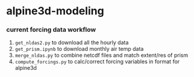 # alpine3d-modeling

### current forcing data workflow
 1. `get_nldas2.py` to download all the hourly data
 1. `get_prism.ipynb` to download monthly air temp data
 1. `merge_nldas.py` to combine netcdf files and match extent/res of prism
 1. `compute_forcings.py` to calc/correct forcing variables in format for alpine3d
